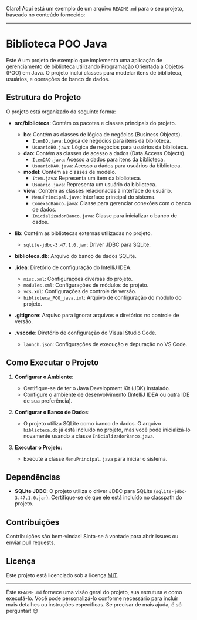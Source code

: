 Claro! Aqui está um exemplo de um arquivo `README.md` para o seu projeto, baseado no conteúdo fornecido:

---

# Biblioteca POO Java

Este é um projeto de exemplo que implementa uma aplicação de gerenciamento de biblioteca utilizando Programação Orientada a Objetos (POO) em Java. O projeto inclui classes para modelar itens de biblioteca, usuários, e operações de banco de dados.

## Estrutura do Projeto

O projeto está organizado da seguinte forma:

- **src/biblioteca**: Contém os pacotes e classes principais do projeto.
  - **bo**: Contém as classes de lógica de negócios (Business Objects).
    - `ItemBO.java`: Lógica de negócios para itens da biblioteca.
    - `UsuarioBO.java`: Lógica de negócios para usuários da biblioteca.
  - **dao**: Contém as classes de acesso a dados (Data Access Objects).
    - `ItemDAO.java`: Acesso a dados para itens da biblioteca.
    - `UsuarioDAO.java`: Acesso a dados para usuários da biblioteca.
  - **model**: Contém as classes de modelo.
    - `Item.java`: Representa um item da biblioteca.
    - `Usuario.java`: Representa um usuário da biblioteca.
  - **view**: Contém as classes relacionadas à interface do usuário.
    - `MenuPrincipal.java`: Interface principal do sistema.
    - `ConexaoBanco.java`: Classe para gerenciar conexões com o banco de dados.
    - `InicializadorBanco.java`: Classe para inicializar o banco de dados.

- **lib**: Contém as bibliotecas externas utilizadas no projeto.
  - `sqlite-jdbc-3.47.1.0.jar`: Driver JDBC para SQLite.

- **biblioteca.db**: Arquivo do banco de dados SQLite.

- **.idea**: Diretório de configuração do IntelliJ IDEA.
  - `misc.xml`: Configurações diversas do projeto.
  - `modules.xml`: Configurações de módulos do projeto.
  - `vcs.xml`: Configurações de controle de versão.
  - `biblioteca_POO_java.iml`: Arquivo de configuração do módulo do projeto.

- **.gitignore**: Arquivo para ignorar arquivos e diretórios no controle de versão.

- **.vscode**: Diretório de configuração do Visual Studio Code.
  - `launch.json`: Configurações de execução e depuração no VS Code.

## Como Executar o Projeto

1. **Configurar o Ambiente**:
   - Certifique-se de ter o Java Development Kit (JDK) instalado.
   - Configure o ambiente de desenvolvimento (IntelliJ IDEA ou outra IDE de sua preferência).

2. **Configurar o Banco de Dados**:
   - O projeto utiliza SQLite como banco de dados. O arquivo `biblioteca.db` já está incluído no projeto, mas você pode inicializá-lo novamente usando a classe `InicializadorBanco.java`.

3. **Executar o Projeto**:
   - Execute a classe `MenuPrincipal.java` para iniciar o sistema.

## Dependências

- **SQLite JDBC**: O projeto utiliza o driver JDBC para SQLite (`sqlite-jdbc-3.47.1.0.jar`). Certifique-se de que ele está incluído no classpath do projeto.

## Contribuições

Contribuições são bem-vindas! Sinta-se à vontade para abrir issues ou enviar pull requests.

## Licença

Este projeto está licenciado sob a licença [MIT](LICENSE).

---

Este `README.md` fornece uma visão geral do projeto, sua estrutura e como executá-lo. Você pode personalizá-lo conforme necessário para incluir mais detalhes ou instruções específicas. Se precisar de mais ajuda, é só perguntar! 😊
